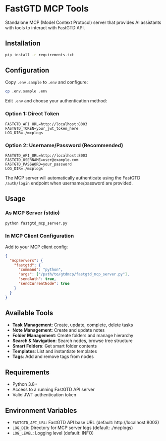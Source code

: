# FastGTD MCP Tools

Standalone MCP (Model Context Protocol) server that provides AI assistants with tools to interact with FastGTD API.

## Installation

```bash
pip install -r requirements.txt
```

## Configuration

Copy `.env.sample` to `.env` and configure:

```bash
cp .env.sample .env
```

Edit `.env` and choose your authentication method:

### Option 1: Direct Token
```
FASTGTD_API_URL=http://localhost:8003
FASTGTD_TOKEN=your_jwt_token_here
LOG_DIR=./mcplogs
```

### Option 2: Username/Password (Recommended)
```
FASTGTD_API_URL=http://localhost:8003
FASTGTD_USERNAME=user@example.com
FASTGTD_PASSWORD=your_password
LOG_DIR=./mcplogs
```

The MCP server will automatically authenticate using the FastGTD `/auth/login` endpoint when username/password are provided.

## Usage

### As MCP Server (stdio)
```bash
python fastgtd_mcp_server.py
```

### In MCP Client Configuration

Add to your MCP client config:
```json
{
  "mcpServers": {
    "fastgtd": {
      "command": "python",
      "args": ["/path/to/gtdmcp/fastgtd_mcp_server.py"],
      "sendAuth": true,
      "sendCurrentNode": true
    }
  }
}
```

## Available Tools

- **Task Management**: Create, update, complete, delete tasks
- **Note Management**: Create and update notes
- **Folder Management**: Create folders and manage hierarchy
- **Search & Navigation**: Search nodes, browse tree structure
- **Smart Folders**: Get smart folder contents
- **Templates**: List and instantiate templates
- **Tags**: Add and remove tags from nodes

## Requirements

- Python 3.8+
- Access to a running FastGTD API server
- Valid JWT authentication token

## Environment Variables

- `FASTGTD_API_URL`: FastGTD API base URL (default: http://localhost:8003)
- `LOG_DIR`: Directory for MCP server logs (default: ./mcplogs)
- `LOG_LEVEL`: Logging level (default: INFO)
